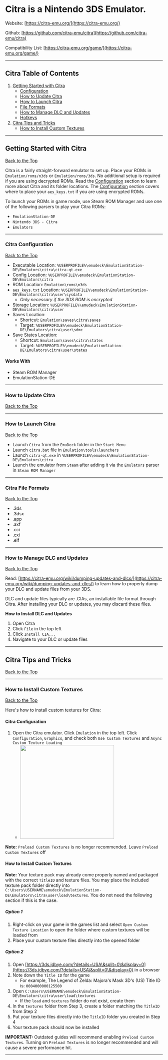 # Citra is a Nintendo 3DS Emulator.

Website: [https://citra-emu.org/](https://citra-emu.org/)

Github: [https://github.com/citra-emu/citra](https://github.com/citra-emu/citra)

Compatibility List: [https://citra-emu.org/game/](https://citra-emu.org/game/)

***

## Citra Table of Contents

1. [Getting Started with Citra](#getting-started-with-citra)
   - [Configuration](#citra-configuration)
   - [How to Update Citra](#how-to-update-citra)
   - [How to Launch Citra](#how-to-launch-citra-in-desktop-mode)
   - [File Formats](#citra-file-formats)
   - [How to Manage DLC and Updates](#how-to-manage-dlc-and-updates)
   - [Hotkeys](../../controls-and-hotkeys/windows/hotkeys.md#citra-3ds)
2. [Citra Tips and Tricks](#citra-tips-and-tricks)
   - [How to Install Custom Textures](#how-to-install-custom-textures)

***

## Getting Started with Citra

[Back to the Top](#citra-table-of-contents)

Citra is a fairly straight-forward emulator to set up. Place your ROMs in `Emulation/roms/n3ds` or `Emulation/roms/3ds`. No additional setup is required if you are using decrypted ROMs. Read the [Configuration](#citra-configuration) section to learn more about Citra and its folder locations. The [Configuration](#citra-configuration) section covers where to place your `aes_keys.txt` if you are using encrypted ROMs.

To launch your ROMs in game mode, use Steam ROM Manager and use one of the following parsers to play your Citra ROMs:

- `EmulationStation-DE`
- `Nintendo 3DS - Citra`
- `Emulators`

***

### Citra Configuration

[Back to the Top](#citra-table-of-contents)

- Executable Location: `%USERPROFILE%\emudeck\EmulationStation-DE\Emulators\citra\citra-qt.exe`
- Config Location: `%USERPROFILE%\emudeck\EmulationStation-DE\Emulators\citra`
- ROM Location: `Emulation\roms\n3ds`
- `aes_keys.txt` Location: `%USERPROFILE%\emudeck\EmulationStation-DE\Emulators\citra\user\sysdata`
  - _Only necessary if the 3DS ROM is encrypted_
- Storage Location: `%USERPROFILE%\emudeck\EmulationStation-DE\Emulators\citra\user`
- Saves Location:
  - Shortcut: `Emulation\saves\citra\saves`
  - Target: `%USERPROFILE%\emudeck\EmulationStation-DE\Emulators\citra\user\sdmc`
- Save States Location:
  - Shortcut: `Emulation\saves\citra\states`
  - Target: `%USERPROFILE%\emudeck\EmulationStation-DE\Emulators\citra\user\states`

#### Works With

- Steam ROM Manager
- EmulationStation-DE

***

### How to Update Citra

[Back to the Top](#citra-table-of-contents)

***

### How to Launch Citra

[Back to the Top](#citra-table-of-contents)

- Launch `Citra` from the `EmuDeck` folder in the `Start Menu`
- Launch `citra.bat` file in `Emulation\tools\launchers`
- Launch `citra-qt.exe` in `%USERPROFILE%\emudeck\EmulationStation-DE\Emulators\citra`
- Launch the emulator from `Steam` after adding it via the `Emulators` parser in `Steam ROM Manager`

***

### Citra File Formats

[Back to the Top](#citra-table-of-contents)

- .3ds
- .3dsx
- .app
- .axf
- .cci
- .cxi
- .elf

***

### How to Manage DLC and Updates

[Back to the Top](#citra-table-of-contents)

Read: [https://citra-emu.org/wiki/dumping-updates-and-dlcs/](https://citra-emu.org/wiki/dumping-updates-and-dlcs/) to learn how to properly dump your DLC and update files from your 3DS.

DLC and update files typically are .CIAs, an installable file format through Citra. After installing your DLC or updates, you may discard these files.

**How to Install DLC and Updates**

1. Open Citra
2. Click `File` in the top left
3. Click `Install CIA...`
4. Navigate to your DLC or update files

***

## Citra Tips and Tricks

[Back to the Top](#citra-table-of-contents)

***

### How to Install Custom Textures

[Back to the Top](#citra-table-of-contents)

Here's how to install custom textures for Citra:

#### Citra Configuration

1. Open the Citra emulator. Click `Emulation` in the top left. Click `Configuration`, `Graphics`, and check both `Use Custom Textures` and `Async Custom Texture Loading`
   - <img src="https://user-images.githubusercontent.com/108900299/236593948-5a918187-27a7-4f5f-ac64-3b3147be8825.png" height="300">

**Note:** `Preload Custom Textures` is no longer recommended. Leave `Preload Custom Textures` off

#### How to Install Custom Textures

**Note:** Your texture pack may already come properly named and packaged with the correct `TitleID` and texture files. You may place the included texture pack folder directly into `C:\Users\USERNAME\emudeck\EmulationStation-DE\Emulators\citra\user\load\textures`. You do not need the following section if this is the case.

##### Option 1

1. Right-click on your game in the games list and select `Open Custom Texture Location` to open the folder where custom textures will be loaded from
2. Place your custom texture files directly into the opened folder

##### Option 2

1. Open [https://3ds.jdbye.com/?details=USA\&split=0\&display=0](https://3ds.jdbye.com/?details=USA\&split=0\&display=0) in a browser
2. Note down the `Title ID` for the game
   - For example, The Legend of Zelda: Majora's Mask 3D's (US) Title ID is: `0004000000125500`
3. Open `C:\Users\USERNAME\emudeck\EmulationStation-DE\Emulators\citra\user\load\textures`
   - If the `load` and `textures` folder do not exist, create them
4. In the `textures` folder from Step 3, create a folder matching the `TitleID` from Step 2
5. Put your texture files directly into the `TitleID` folder you created in Step 4
6. Your texture pack should now be installed

**IMPORTANT:** Outdated guides will recommend enabling `Preload Custom Textures`. Turning on `Preload Textures` is no longer recommended and will cause a severe performance hit.

***
